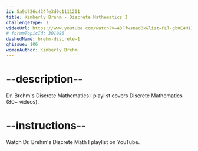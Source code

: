 ```yaml
---
id: 5a9d726c424fe3d0g1111201
title: Kimberly Brehm - Discrete Mathematics I
challengeType: 1
videoUrl: https://www.youtube.com/watch?v=A3Ffwsnad0k&list=PLl-gb0E4MII28GykmtuBXNUNoej-vY5Rz
# forumTopicId: 301086
dashedName: brehm-discrete-1
ghissue: 106
womenAuthor: Kimberly Brehm 
---
```


# --description--

Dr. Brehm's Discrete Mathematics I playlist covers Discrete Mathematics (80+ videos).

# --instructions--

Watch Dr. Brehm's Discrete Math I playlist on YouTube.